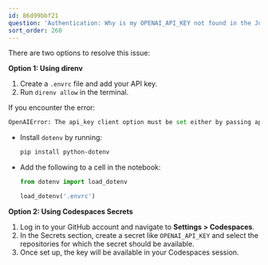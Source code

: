```yaml
---
id: 86d99bbf21
question: 'Authentication: Why is my OPENAI_API_KEY not found in the Jupyter notebook?'
sort_order: 260
---
```




There are two options to resolve this issue:

**Option 1: Using direnv**

1. Create a `.envrc` file and add your API key.
2. Run `direnv allow` in the terminal.

If you encounter the error:

```python
OpenAIError: The api_key client option must be set either by passing api_key to the client or by setting the OPENAI_API_KEY environment variable
```

- Install `dotenv` by running:

    ```bash
    pip install python-dotenv
    ```

- Add the following to a cell in the notebook:

    ```python
    from dotenv import load_dotenv
    
    load_dotenv('.envrc')
    ```

**Option 2: Using Codespaces Secrets**

1. Log in to your GitHub account and navigate to **Settings > Codespaces**.
2. In the Secrets section, create a secret like `OPENAI_API_KEY` and select the repositories for which the secret should be available.
3. Once set up, the key will be available in your Codespaces session.